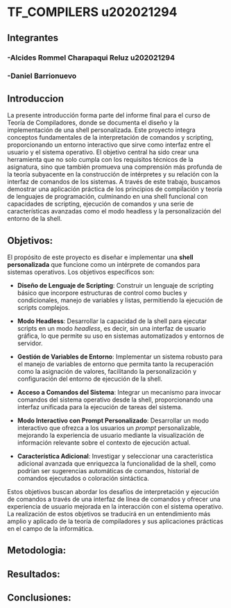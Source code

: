 # TF_COMPILERS u202021294

## Integrantes
### -Alcides Rommel Charapaqui Reluz u202021294
### -Daniel Barrionuevo
## Introduccion 
La presente introducción forma parte del informe final para el curso de Teoría de Compiladores, donde se documenta el diseño y la implementación de una shell personalizada. Este proyecto integra conceptos fundamentales de la interpretación de comandos y scripting, proporcionando un entorno interactivo que sirve como interfaz entre el usuario y el sistema operativo. El objetivo central ha sido crear una herramienta que no solo cumpla con los requisitos técnicos de la asignatura, sino que también promueva una comprensión más profunda de la teoría subyacente en la construcción de intérpretes y su relación con la interfaz de comandos de los sistemas. A través de este trabajo, buscamos demostrar una aplicación práctica de los principios de compilación y teoría de lenguajes de programación, culminando en una shell funcional con capacidades de scripting, ejecución de comandos y una serie de características avanzadas como el modo headless y la personalización del entorno de la shell.

## Objetivos:

El propósito de este proyecto es diseñar e implementar una **shell personalizada** que funcione como un intérprete de comandos para sistemas operativos. Los objetivos específicos son:

- **Diseño de Lenguaje de Scripting**: Construir un lenguaje de scripting básico que incorpore estructuras de control como bucles y condicionales, manejo de variables y listas, permitiendo la ejecución de scripts complejos.

- **Modo Headless**: Desarrollar la capacidad de la shell para ejecutar scripts en un modo *headless*, es decir, sin una interfaz de usuario gráfica, lo que permite su uso en sistemas automatizados y entornos de servidor.

- **Gestión de Variables de Entorno**: Implementar un sistema robusto para el manejo de variables de entorno que permita tanto la recuperación como la asignación de valores, facilitando la personalización y configuración del entorno de ejecución de la shell.

- **Acceso a Comandos del Sistema**: Integrar un mecanismo para invocar comandos del sistema operativo desde la shell, proporcionando una interfaz unificada para la ejecución de tareas del sistema.

- **Modo Interactivo con Prompt Personalizado**: Desarrollar un modo interactivo que ofrezca a los usuarios un *prompt* personalizable, mejorando la experiencia de usuario mediante la visualización de información relevante sobre el contexto de ejecución actual.

- **Característica Adicional**: Investigar y seleccionar una característica adicional avanzada que enriquezca la funcionalidad de la shell, como podrían ser sugerencias automáticas de comandos, historial de comandos ejecutados o coloración sintáctica.

Estos objetivos buscan abordar los desafíos de interpretación y ejecución de comandos a través de una interfaz de línea de comandos y ofrecer una experiencia de usuario mejorada en la interacción con el sistema operativo. La realización de estos objetivos se traducirá en un entendimiento más amplio y aplicado de la teoría de compiladores y sus aplicaciones prácticas en el campo de la informática.



## Metodologia:

## Resultados:

## Conclusiones:
